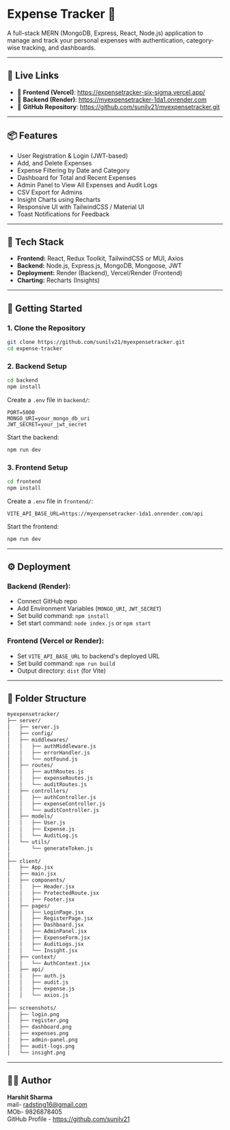 # Expense Tracker 💸

A full-stack MERN (MongoDB, Express, React, Node.js) application to manage and track your personal expenses with authentication, category-wise tracking, and dashboards.

---

## 🚀 Live Links

- 🔗 **Frontend (Vercel)**:  https://expensetracker-six-sigma.vercel.app/ 
- 🔗 **Backend (Render)**: https://myexpensetracker-1da1.onrender.com
- 🔗 **GitHub Repository**: https://github.com/sunilv21/myexpensetracker.git

---

## 📦 Features

- User Registration & Login (JWT-based)
- Add, and Delete Expenses
- Expense Filtering by Date and Category
- Dashboard for Total and Recent Expenses
- Admin Panel to View All Expenses and Audit Logs
- CSV Export for Admins
- Insight Charts using Recharts
- Responsive UI with TailwindCSS / Material UI
- Toast Notifications for Feedback

---

## 🧰 Tech Stack

- **Frontend:** React, Redux Toolkit, TailwindCSS or MUI, Axios
- **Backend:** Node.js, Express.js, MongoDB, Mongoose, JWT
- **Deployment:** Render (Backend), Vercel/Render (Frontend)
- **Charting:** Recharts (Insights)

---

## 🚀 Getting Started

### 1. Clone the Repository

```bash
git clone https://github.com/sunilv21/myexpensetracker.git
cd expense-tracker
```

### 2. Backend Setup

```bash
cd backend
npm install
```

Create a `.env` file in `backend/`:

```env
PORT=5000
MONGO_URI=your_mongo_db_uri
JWT_SECRET=your_jwt_secret
```

Start the backend:

```bash
npm run dev
```

### 3. Frontend Setup

```bash
cd frontend
npm install
```

Create a `.env` file in `frontend/`:

```env
VITE_API_BASE_URL=https://myexpensetracker-1da1.onrender.com/api
```

Start the frontend:

```bash
npm run dev
```

---

## ⚙️ Deployment

### Backend (Render):

- Connect GitHub repo
- Add Environment Variables (`MONGO_URI`, `JWT_SECRET`)
- Set build command: `npm install`
- Set start command: `node index.js` or `npm start`

### Frontend (Vercel or Render):

- Set `VITE_API_BASE_URL` to backend's deployed URL
- Set build command: `npm run build`
- Output directory: `dist` (for Vite)

---

## 📁 Folder Structure

```txt
myexpensetracker/
├── server/
│   ├── server.js
│   ├── config/
│   ├── middlewares/
│   │   ├── authMiddleware.js
│   │   ├── errorHandler.js
│   │   └── notFound.js
│   ├── routes/
│   │   ├── authRoutes.js
│   │   ├── expenseRoutes.js
│   │   └── auditRoutes.js
│   ├── controllers/
│   │   ├── authController.js
│   │   ├── expenseController.js
│   │   └── auditController.js
│   ├── models/
│   │   ├── User.js
│   │   ├── Expense.js
│   │   └── AuditLog.js
│   └── utils/
│       └── generateToken.js
│
├── client/
│   ├── App.jsx
│   ├── main.jsx
│   ├── components/
│   │   ├── Header.jsx
│   │   ├── ProtectedRoute.jsx
│   │   ├── Footer.jsx
│   ├── pages/
│   │   ├── LoginPage.jsx
│   │   ├── RegisterPage.jsx
│   │   ├── Dashboard.jsx
│   │   ├── AdminPanel.jsx
│   │   ├── ExpenseForm.jsx
│   │   ├── AuditLogs.jsx
│   │   └── Insight.jsx
│   ├── context/
│   │   └── AuthContext.jsx
│   ├── api/
│   │   ├── auth.js
│   │   ├── audit.js
│   │   ├── expense.js
│   │   └── axios.js
│
├── screenshots/
│   ├── login.png
│   ├── register.png
│   ├── dashboard.png
│   ├── expenses.png
│   ├── admin-panel.png
│   ├── audit-logs.png
│   └── insight.png
```

---


## 🧑‍💻 Author

**Harshit Sharma**  
mail- radsting16@gmail.com  
MOb- 9826878405  
GitHub Profile - https://github.com/sunilv21